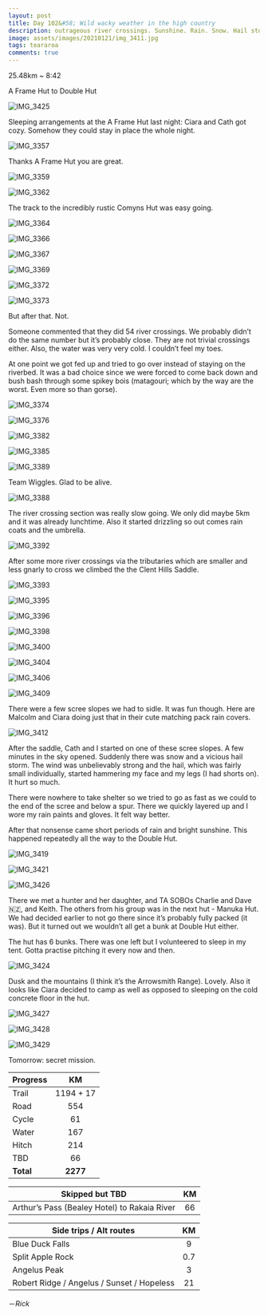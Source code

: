 ```yaml
---
layout: post
title: Day 102&#58; Wild wacky weather in the high country
description: outrageous river crossings. Sunshine. Rain. Snow. Hail storms. Today’s got them all. WTF Canterbury.
image: assets/images/20210121/img_3411.jpg
tags: teararoa
comments: true
---
```


25.48km ~ 8:42

A Frame Hut to Double Hut

![IMG_3425](/assets/images/20210121/img_3425.jpg)

Sleeping arrangements at the A Frame Hut last night: Ciara and Cath got cozy. Somehow they could stay in place the whole night. 

![IMG_3357](/assets/images/20210121/img_3357.jpg)

Thanks A Frame Hut you are great. 

![IMG_3359](/assets/images/20210121/img_3359.jpg)

![IMG_3362](/assets/images/20210121/img_3362.jpg)

The track to the incredibly rustic Comyns Hut was easy going. 

![IMG_3364](/assets/images/20210121/img_3364.jpg)

![IMG_3366](/assets/images/20210121/img_3366.jpg)

![IMG_3367](/assets/images/20210121/img_3367.jpg)

![IMG_3369](/assets/images/20210121/img_3369.jpg)

![IMG_3372](/assets/images/20210121/img_3372.jpg)

![IMG_3373](/assets/images/20210121/img_3373.jpg)

But after that. Not. 

Someone commented that they did 54 river crossings. We probably didn’t do the same number but it’s probably close. They are not trivial crossings either. Also, the water was very very cold. I couldn’t feel my toes. 

At one point we got fed up and tried to go over instead of staying on the riverbed. It was a bad choice since we were forced to come back down and bush bash through some spikey bois (matagouri; which by the way are the worst. Even more so than gorse).

![IMG_3374](/assets/images/20210121/img_3374.jpg)

![IMG_3376](/assets/images/20210121/img_3376.jpg)

![IMG_3382](/assets/images/20210121/img_3382.jpg)

![IMG_3385](/assets/images/20210121/img_3385.jpg)

![IMG_3389](/assets/images/20210121/img_3389.jpg)

Team Wiggles. Glad to be alive. 

![IMG_3388](/assets/images/20210121/img_3388.jpg)

The river crossing section was really slow going. We only did maybe 5km and it was already lunchtime. Also it started drizzling so out comes rain coats and the umbrella.

![IMG_3392](/assets/images/20210121/img_3392.jpg)

After some more river crossings via the tributaries which are smaller and less gnarly to cross we climbed the the Clent Hills Saddle. 

![IMG_3393](/assets/images/20210121/img_3393.jpg)

![IMG_3395](/assets/images/20210121/img_3395.jpg)

![IMG_3396](/assets/images/20210121/img_3396.jpg)

![IMG_3398](/assets/images/20210121/img_3398.jpg)

![IMG_3400](/assets/images/20210121/img_3400.jpg)

![IMG_3404](/assets/images/20210121/img_3404.jpg)

![IMG_3406](/assets/images/20210121/img_3406.jpg)

![IMG_3409](/assets/images/20210121/img_3409.jpg)

There were a few scree slopes we had to sidle. It was fun though. Here are Malcolm and Ciara doing just that in their cute matching pack rain covers. 

![IMG_3412](/assets/images/20210121/img_3412.jpg)

After the saddle, Cath and I started on one of these scree slopes. A few minutes in the sky opened. Suddenly there was snow and a vicious hail storm. The wind was unbelievably strong and the hail, which was fairly small individually, started hammering my face and my legs (I had shorts on). It hurt so much. 

There were nowhere to take shelter so we tried to go as fast as we could to the end of the scree and below a spur. There we quickly layered up and I wore my rain paints and gloves. It felt way better.

After that nonsense came short periods of rain and bright sunshine. This happened repeatedly all the way to the Double Hut. 

![IMG_3419](/assets/images/20210121/img_3419.jpg)

![IMG_3421](/assets/images/20210121/img_3421.jpg)

![IMG_3426](/assets/images/20210121/img_3426.jpg)

There we met a hunter and her daughter, and TA SOBOs Charlie and Dave 🇳🇿, and Keith. The others from his group was in the next hut - Manuka Hut. We had decided earlier to not go there since it’s probably fully packed (it was). But it turned out we wouldn’t all get a bunk at Double Hut either.

The hut has 6 bunks. There was one left but I volunteered to sleep in my tent. Gotta practise pitching it every now and then. 

![IMG_3424](/assets/images/20210121/img_3424.jpg)

Dusk and the mountains (I think it’s the Arrowsmith Range). Lovely. Also it looks like Ciara decided to camp as well as opposed to sleeping on the cold concrete floor in the hut. 

![IMG_3427](/assets/images/20210121/img_3427.jpg)

![IMG_3428](/assets/images/20210121/img_3428.jpg)

![IMG_3429](/assets/images/20210121/img_3429.jpg)


Tomorrow: secret mission. 

| Progress | KM |
| ---- |:----:|
| Trail | 1194 + 17 |
| Road | 554 |
| Cycle | 61 |
| Water | 167 |
| Hitch | 214 |
| TBD | 66 |
| **Total** | **2277** |

| Skipped but TBD | KM |
| ---- |:----:|
| Arthur’s Pass (Bealey Hotel) to Rakaia River | 66 |

| Side trips / Alt routes | KM |
| ---- |:----:|
| Blue Duck Falls | 9 |
| Split Apple Rock | 0.7 |
| Angelus Peak | 3 |
| Robert Ridge / Angelus / Sunset / Hopeless | 21 |

－_Rick_